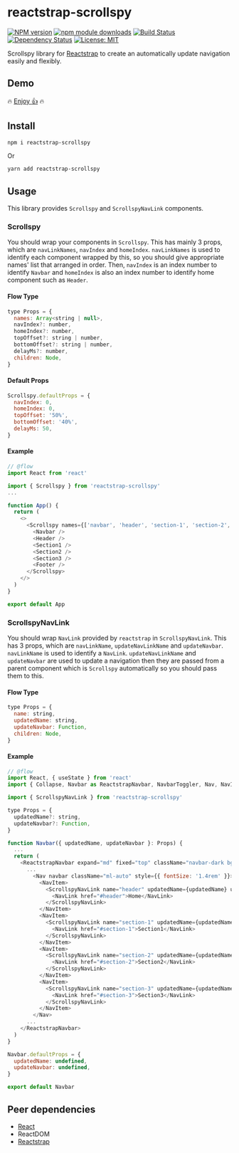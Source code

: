 # reactstrap-scrollspy

[![NPM version][npm-image]][npm-url] [![npm module downloads][npm-downloads-image]][npm-downloads-url] [![Build Status][travis-image]][travis-url] [![Dependency Status][depstat-image]][depstat-url] [![License: MIT][license-image]][license-url]

Scrollspy library for [Reactstrap](https://github.com/reactstrap/reactstrap) to create an automatically update navigation easily and flexibly.

## Demo

:fire: [Enjoy :+1:](https://keidrun.github.io/reactstrap-scrollspy/) :fire:

## Install

```bash
npm i reactstrap-scrollspy
```

Or

```bash
yarn add reactstrap-scrollspy
```

## Usage

This library provides `Scrollspy` and `ScrollspyNavLink` components.

### Scrollspy

You should wrap your components in `Scrollspy`. This has mainly 3 props, which are `navLinkNames`, `navIndex` and `homeIndex`. `navLinkNames` is used to identify each component wrapped by this, so you should give appropriate names' list that arranged in order. Then, `navIndex` is an index number to identify `Navbar` and `homeIndex` is also an index number to identify home component such as `Header`.

#### Flow Type

```javascript
type Props = {
  names: Array<string | null>,
  navIndex?: number,
  homeIndex?: number,
  topOffset?: string | number,
  bottomOffset?: string | number,
  delayMs?: number,
  children: Node,
}
```

#### Default Props

```javascript
Scrollspy.defaultProps = {
  navIndex: 0,
  homeIndex: 0,
  topOffset: '50%',
  bottomOffset: '40%',
  delayMs: 50,
}
```

#### Example

```javascript
// @flow
import React from 'react'

import { Scrollspy } from 'reactstrap-scrollspy'
...

function App() {
  return (
    <>
      <Scrollspy names={['navbar', 'header', 'section-1', 'section-2', 'section-3', null]} navIndex={0} homeIndex={1}>
        <Navbar />
        <Header />
        <Section1 />
        <Section2 />
        <Section3 />
        <Footer />
      </Scrollspy>
    </>
  )
}

export default App
```

### ScrollspyNavLink

You should wrap `NavLink` provided by `reactstrap` in `ScrollspyNavLink`. This has 3 props, which are `navLinkName`, `updateNavLinkName` and `updateNavbar`. `navLinkName` is used to identify a `NavLink`. `updateNavLinkName` and `updateNavbar` are used to update a navigation then they are passed from a parent component which is `Scrollspy` automatically so you should pass them to this.

#### Flow Type

```javascript
type Props = {
  name: string,
  updatedName: string,
  updateNavbar: Function,
  children: Node,
}
```

#### Example

```javascript
// @flow
import React, { useState } from 'react'
import { Collapse, Navbar as ReactstrapNavbar, NavbarToggler, Nav, NavItem, NavLink } from 'reactstrap'

import { ScrollspyNavLink } from 'reactstrap-scrollspy'

type Props = {
  updatedName?: string,
  updateNavbar?: Function,
}

function Navbar({ updatedName, updateNavbar }: Props) {
  ...
  return (
    <ReactstrapNavbar expand="md" fixed="top" className="navbar-dark bg-dark">
      ...
        <Nav navbar className="ml-auto" style={{ fontSize: '1.4rem' }}>
          <NavItem>
            <ScrollspyNavLink name="header" updatedName={updatedName} updateNavbar={updateNavbar}>
              <NavLink href="#header">Home</NavLink>
            </ScrollspyNavLink>
          </NavItem>
          <NavItem>
            <ScrollspyNavLink name="section-1" updatedName={updatedName} updateNavbar={updateNavbar}>
              <NavLink href="#section-1">Section1</NavLink>
            </ScrollspyNavLink>
          </NavItem>
          <NavItem>
            <ScrollspyNavLink name="section-2" updatedName={updatedName} updateNavbar={updateNavbar}>
              <NavLink href="#section-2">Section2</NavLink>
            </ScrollspyNavLink>
          </NavItem>
          <NavItem>
            <ScrollspyNavLink name="section-3" updatedName={updatedName} updateNavbar={updateNavbar}>
              <NavLink href="#section-3">Section3</NavLink>
            </ScrollspyNavLink>
          </NavItem>
        </Nav>
      ...
    </ReactstrapNavbar>
  )
}

Navbar.defaultProps = {
  updatedName: undefined,
  updateNavbar: undefined,
}

export default Navbar
```

## Peer dependencies

- [React](https://github.com/facebook/react)
- ReactDOM
- [Reactstrap](https://github.com/reactstrap/reactstrap)

[npm-url]: https://npmjs.org/package/reactstrap-scrollspy
[npm-image]: https://badge.fury.io/js/reactstrap-scrollspy.svg
[npm-downloads-url]: https://npmjs.org/package/reactstrap-scrollspy
[npm-downloads-image]: https://img.shields.io/npm/dt/reactstrap-scrollspy.svg
[travis-url]: https://travis-ci.org/keidrun/reactstrap-scrollspy
[travis-image]: https://secure.travis-ci.org/keidrun/reactstrap-scrollspy.svg?branch=master
[depstat-url]: https://david-dm.org/keidrun/reactstrap-scrollspy
[depstat-image]: https://david-dm.org/keidrun/reactstrap-scrollspy.svg
[license-url]: https://opensource.org/licenses/MIT
[license-image]: https://img.shields.io/badge/License-MIT-yellow.svg
